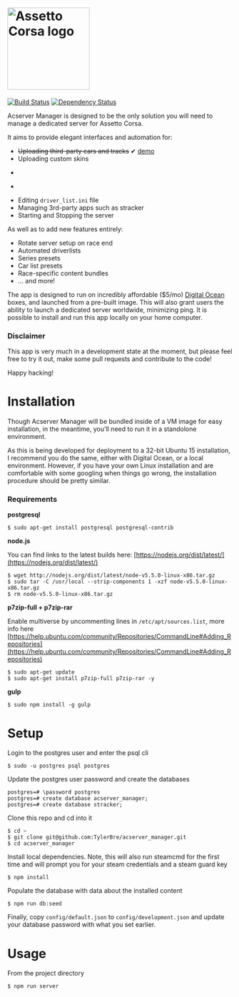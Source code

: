 # [<img title="ac-logo" src="https://steamcdn-a.akamaihd.net/steamcommunity/public/images/apps/302550/6531e1aa4c9afb455b32a2323ab4ee57985fc93b.jpg" width="184px" alt="Assetto Corsa logo"/>](https://steamcdn-a.akamaihd.net/steamcommunity/public/images/apps/302550/6531e1aa4c9afb455b32a2323ab4ee57985fc93b.jpg)
[![Build Status](https://travis-ci.org/TylerBre/acserver_manager.svg?branch=master)](https://travis-ci.org/TylerBre/acserver_manager)
[![Dependency Status](https://gemnasium.com/TylerBre/acserver_manager.svg)](https://gemnasium.com/TylerBre/acserver_manager)

Acserver Manager is designed to be the only solution you will need to manage a dedicated server for Assetto Corsa.

It aims to provide elegant interfaces and automation for:
- ~~Uploading third-party cars and tracks~~ ✔ [demo](https://cl.ly/f6H5)
- Uploading custom skins
- ~~~Updating the Assetto Corsa Dedicated server app~~~ ✔ [demo](https://cl.ly/f6Pe)
- ~~~Editing ```server_cfg.ini``` file~~~ ✔ [demo](https://cl.ly/f6Kt)
- Editing ```driver_list.ini``` file
- Managing 3rd-party apps such as stracker
- Starting and Stopping the server

As well as to add new features entirely:
- Rotate server setup on race end
- Automated driverlists
- Series presets
- Car list presets
- Race-specific content bundles
- ... and more!

The app is designed to run on incredibly affordable ($5/mo) [Digital Ocean](https://www.digitalocean.com/) boxes, and launched from a pre-built image. This will also grant users the ability to launch a dedicated server worldwide, minimizing ping. It is possible to install and run this app locally on your home computer.

### Disclaimer
This app is very much in a development state at the moment, but please feel free to try it out, make some pull requests and contribute to the code!

Happy hacking!

# Installation

Though Acserver Manager will be bundled inside of a VM image for easy installation, in the meantime, you'll need to run it in a standolone environment.

As this is being developed for deployment to a 32-bit Ubuntu 15 installation, I recommend you do the same, either with Digital Ocean, or a local environment. However, if you have your own Linux installation and are comfortable with some googling when things go wrong, the installation procedure should be pretty similar.

### Requirements

<strong>postgresql</strong>
```
$ sudo apt-get install postgresql postgresql-contrib
```
<strong>node.js</strong>

You can find links to the latest builds here: [https://nodejs.org/dist/latest/](https://nodejs.org/dist/latest/)
```
$ wget http://nodejs.org/dist/latest/node-v5.5.0-linux-x86.tar.gz
$ sudo tar -C /usr/local --strip-components 1 -xzf node-v5.5.0-linux-x86.tar.gz
$ rm node-v5.5.0-linux-x86.tar.gz
```
<strong>p7zip-full + p7zip-rar</strong>

Enable multiverse by uncommenting lines in ```/etc/apt/sources.list```, more info here [https://help.ubuntu.com/community/Repositories/CommandLine#Adding_Repositories](https://help.ubuntu.com/community/Repositories/CommandLine#Adding_Repositories)
```
$ sudo apt-get update
$ sudo apt-get install p7zip-full p7zip-rar -y
```

<strong>gulp</strong>
```
$ sudo npm install -g gulp
```

# Setup

Login to the postgres user and enter the psql cli
```
$ sudo -u postgres psql postgres
```
Update the postgres user password and create the databases
```
postgres=# \password postgres
postgres=# create database acserver_manager;
postgres=# create database stracker;
```
Clone this repo and cd into it
```
$ cd ~
$ git clone git@github.com:TylerBre/acserver_manager.git
$ cd acserver_manager
```
Install local dependencies. Note, this will also run steamcmd for the first time and will prompt you for your steam credentials and a steam guard key
```
$ npm install
```
Populate the database with data about the installed content
```
$ npm run db:seed
```
Finally, copy ```config/default.json``` to ```config/development.json``` and update your database password with what you set earlier.

# Usage
From the project directory
```
$ npm run server
```


